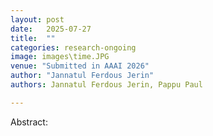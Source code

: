 ```yaml
---
layout: post
date:   2025-07-27
title:  ""
categories: research-ongoing
image: images\time.JPG
venue: "Submitted in AAAI 2026"
author: "Jannatul Ferdous Jerin"
authors: Jannatul Ferdous Jerin, Pappu Paul

---
```

Abstract:
